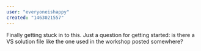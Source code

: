 ```yaml
---
user: "everyoneishappy"
created: "1463021557"
---
```


Finally getting stuck in to this.  Just a question for getting started: is there a VS solution file like the one used in the workshop posted somewhere?

